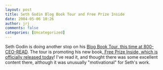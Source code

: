 ```yaml
---
layout: post
title: Seth Godin Blog Book Tour and Free Prize Inside
date: 2004-05-06 10:26
author: jrj
comments: false
categories: [Uncategorized]
---
```

Seth Godin is doing another stop on his <a href="http://www.800ceoread.com/blog/" target="_blank">Blog Book Tour, this time at 800-CEO-READ</a>. The tour is promoting his new book,<a href="http://www.amazon.com/exec/obidos/ASIN/1591840414/jrjcriticaldo-20?dev-t=mason-wrapper%26camp=2025%26link_code=xm2"> Free Prize Inside, which is officially released today</a>! I've read it, and thought there was some excellent content there, although it was unusually "motivational" for Seth's work.
